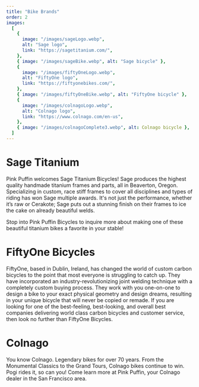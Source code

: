 ```yaml
---
title: "Bike Brands"
order: 2
images:
  [
    {
      image: "/images/sageLogo.webp",
      alt: "Sage logo",
      link: "https://sagetitanium.com/",
    },
    { image: "/images/sageBike.webp", alt: "Sage bicycle" },
    {
      image: "/images/fiftyOneLogo.webp",
      alt: "FiftyOne logo",
      link: "https://fiftyonebikes.com/",
    },
    { image: "/images/fiftyOneBike.webp", alt: "FiftyOne bicycle" },
    {
      image: "/images/colnagoLogo.webp",
      alt: "Colnago logo",
      link: "https://www.colnago.com/en-us",
    },
    { image: "/images/colnagoComplete3.webp", alt: Colnago bicycle },
  ]
---
```


# Sage Titanium

Pink Puffin welcomes Sage Titanium Bicycles! Sage produces the highest quality handmade titanium frames and parts, all in Beaverton, Oregon. Specializing in custom, race stiff frames to cover all disciplines and types of riding has won Sage multiple awards. It's not just the performance, whether it’s raw or Cerakote; Sage puts out a stunning finish on their frames to ice the cake on already beautiful welds.

Stop into Pink Puffin Bicycles to inquire more about making one of these beautiful titanium bikes a favorite in your stable!

# FiftyOne Bicycles

FiftyOne, based in Dublin, Ireland, has changed the world of custom carbon bicycles to the point that most everyone is struggling to catch up. They have incorporated an industry-revolutionizing joint welding technique with a completely custom buying process. They work with you one-on-one to design a bike to your exact physical geometry and design dreams, resulting in your unique bicycle that will never be copied or remade. If you are looking for one of the best-feeling, best-looking, and overall best companies delivering world class carbon bicycles and customer service, then look no further than FiftyOne Bicycles.

# Colnago

You know Colnago. Legendary bikes for over 70 years. From the Monumental Classics to the Grand Tours, Colnago bikes continue to win. Pogi rides it, so can you! Come learn more at Pink Puffin, your Colnago dealer in the San Francisco area.

